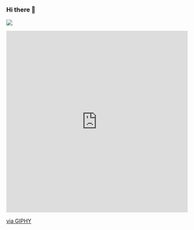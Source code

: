 ### Hi there 👋

![](https://media.giphy.com/media/xUOwGcu6wd0cXBj5n2/giphy.gif)

<iframe src="https://giphy.com/embed/xUOwGcu6wd0cXBj5n2" width="480" height="480" frameBorder="0" class="giphy-embed" allowFullScreen></iframe><p><a href="https://giphy.com/gifs/kawaii-vaporwave-seapunk-xUOwGcu6wd0cXBj5n2">via GIPHY</a></p>

<!--

- 🔭 I’m currently working on ...
- 🌱 I’m currently learning ...
- 👯 I’m looking to collaborate on ...
- 🤔 I’m looking for help with ...
- 💬 Ask me about ...
- 📫 How to reach me: ...
- 😄 Pronouns: ...
- ⚡ Fun fact: ...
-->
